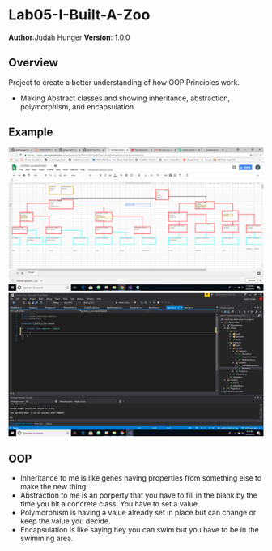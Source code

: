 # Lab05-I-Built-A-Zoo
**Author**:Judah Hunger
**Version**: 1.0.0 

## Overview
Project to create a better understanding of how OOP Principles work.
- Making Abstract classes and showing inheritance, abstraction, polymorphism, and encapsulation.

## Example
![Zoo Tree](ZooTree.png)
![Zoo Tree](TestApp.png)

## OOP
- Inheritance to me is like genes having properties from something else to make the new thing.
- Abstraction to me is an porperty that you have to fill in the blank by the time you hit a concrete class. You have to set a value.
- Polymorphism is having a value already set in place but can change or keep the value you decide.
- Encapsulation is like saying hey you can swim but you have to be in the swimming area.

